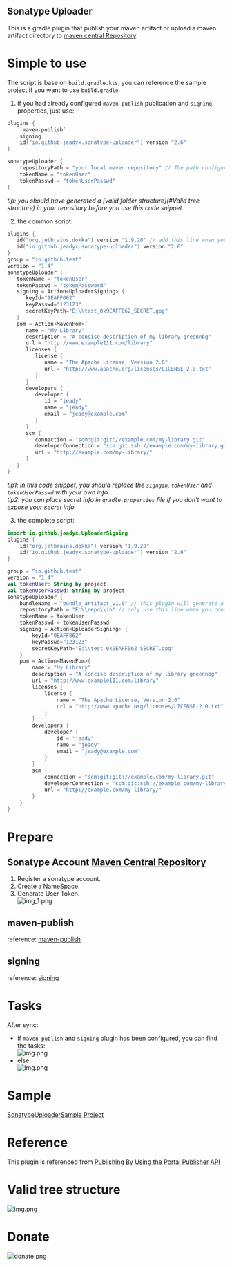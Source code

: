 Sonatype Uploader
---
This is a gradle plugin that publish your maven artifact or upload a maven artifact directory to [maven central Repository](https://central.sonatype.com).

# Simple to use  

The script is base on `build.gradle.kts`, you can reference the sample project if you want to use `build.gradle`.
1. if you had already configured `maven-publish` publication and `signing` properties, just use:  
```kotlin
plugins {    
    `maven-publish`
    signing
    id("io.github.jeadyx.sonatype-uploader") version "2.6"
}

sonatypeUploader {
    repositoryPath = "your local maven repository" // The path configured at your publishing.repositories locally, ex: project.layout.buildDirectory.dir("repo").get().asFile.path
    tokenName = "tokenUser"
    tokenPasswd = "tokenUserPasswd"
}
```
*tip: you should have generated a [valid folder structure](#Valid tree structure) in your repository before you use this code snippet.*

2. the common script:  
```kotlin
plugins {
   id("org.jetbrains.dokka") version "1.9.20" // add this line when you using kotlin project else comment it
   id("io.github.jeadyx.sonatype-uploader") version "2.6"
}
group = "io.github.test"
version = "1.4"
sonatypeUploader {
   tokenName = "tokenUser"
   tokenPasswd = "tokenPassword"
   signing = Action<UploaderSigning> {
      keyId="9EAFF062"
      keyPasswd="123123"
      secretKeyPath="E:\\test_0x9EAFF062_SECRET.gpg"
   }
   pom = Action<MavenPom>{
      name = "My Library"
      description = "A concise description of my library greennbg"
      url = "http://www.example111.com/library"
      licenses {
         license {
            name = "The Apache License, Version 2.0"
            url = "http://www.apache.org/licenses/LICENSE-2.0.txt"
         }
      }
      developers {
         developer {
            id = "jeady"
            name = "jeady"
            email = "jeady@example.com"
         }
      }
      scm {
         connection = "scm:git:git://example.com/my-library.git"
         developerConnection = "scm:git:ssh://example.com/my-library.git"
         url = "http://example.com/my-library/"
      }
   }
}
```
*tip1: in this code snippet, you should replace the `signgin`, `tokenUser` and `tokenUserPasswd` with your own info.*  
*tip2: you can place secret info in `gradle.properties` file if you don't want to expose your secret info.*  

3. the complete script:  
```kotlin
import io.github.jeadyx.UploaderSigning
plugins {
    id("org.jetbrains.dokka") version "1.9.20"
    id("io.github.jeadyx.sonatype-uploader") version "2.6"
}

group = "io.github.test"
version = "1.4"
val tokenUser: String by project
val tokenUserPasswd: String by project
sonatypeUploader {
    bundleName = "bundle_artifact_v1.0" // this plugin will generate a bundle name for you automatically, but you can set it manually
    repositoryPath = "E:\\repo\\io" // only use this line when you configure `maven-publish` and `signing` plugin manually
    tokenName = tokenUser
    tokenPasswd = tokenUserPasswd
    signing = Action<UploaderSigning> {
        keyId="9EAFF062"
        keyPasswd="123123"
        secretKeyPath="E:\\test_0x9EAFF062_SECRET.gpg"
    }
    pom = Action<MavenPom>{
        name = "My Library"
        description = "A concise description of my library greennbg"
        url = "http://www.example111.com/library"
        licenses {
            license {
                name = "The Apache License, Version 2.0"
                url = "http://www.apache.org/licenses/LICENSE-2.0.txt"
            }
        }
        developers {
            developer {
                id = "jeady"
                name = "jeady"
                email = "jeady@example.com"
            }
        }
        scm {
            connection = "scm:git:git://example.com/my-library.git"
            developerConnection = "scm:git:ssh://example.com/my-library.git"
            url = "http://example.com/my-library/"
        }
    }
}
```

# Prepare  
## Sonatype Account [Maven Central Repository](https://central.sonatype.com/)  
1. Register a sonatype account.  
2. Create a NameSpace.  
3. Generate User Token.   
   ![img_1.png](imgs/tokenUser.png)

## maven-publish  
reference: [maven-publish](https://docs.gradle.org/current/userguide/publishing_maven.html)  

## signing     
reference: [signing](https://docs.gradle.org/current/userguide/signing_plugin.html)  

# Tasks  
After sync:  
* if `maven-publish` and `signing` plugin has been configured, you can find the tasks:  
![img.png](imgs/configuredTasks.png)  
* else  
  ![img.png](imgs/allTasks.png)  

# Sample  
[SonatypeUploaderSample Project](https://github.com/jeadyx/SonatypeUploaderSample)  

# Reference  
This plugin is referenced from [Publishing By Using the Portal Publisher API](https://central.sonatype.org/publish/publish-portal-api/)  

# Valid tree structure  
![img.png](imgs/validFolderStructure.png)  

# Donate   
![donate.png](imgs/donate.png)  
